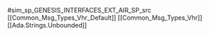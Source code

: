 #sim_sp_GENESIS_INTERFACES_EXT_AIR_SP_src
[[Common_Msg_Types_Vhr_Default]]
[[Common_Msg_Types_Vhr]]
[[Ada.Strings.Unbounded]]
